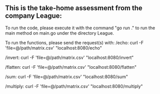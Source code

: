 ## This is the take-home assessment from the company League:

To run the code, please execute it with the command "go run ." to run the main method on main.go under the directory League.

To run the functions, please send the request(s) with:
/echo:
        curl -F 'file=@/path/matrix.csv' "localhost:8080/echo"

/invert:
        curl -F 'file=@/path/matrix.csv' "localhost:8080/invert"

/flatten:
        curl -F 'file=@/path/matrix.csv' "localhost:8080/flatten"

/sum:
        curl -F 'file=@/path/matrix.csv' "localhost:8080/sum"
        
/multiply:
        curl -F 'file=@/path/matrix.csv' "localhost:8080/multiply"